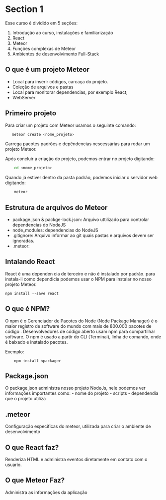 # Section 1

Esse curso é dividido em 5 seções:
1. Introdução ao curso, instalações e familiarização
2. React 
3. Meteor
4. Funções complexas de Meteor
5. Ambientes de desenvolvimento Full-Stack

## O que é um projeto Meteor

- Local para inserir códigos, carcaça do projeto.
- Coleção de arquivos e pastas
- Local para monitorar dependencias, por exemplo React;
- WebServer

## Primeiro projeto 

Para criar um projeto com Meteor usamos o seguinte comando:


 ```bash
    meteor create <nome_projeto>
 ```

Carrega pacotes padrões e depêndencias nescessárias para rodar um projeto Meteor.

Após concluir a criação do projeto, podemos entrar no projeto digitando:

```bash 
    cd <nome_projeto>
```

Quando já estiver dentro da pasta padrão, podemos iniciar o servidor web digitando:

```bash
    meteor
```

## Estrutura de arquivos do Meteor

- package.json & packge-lock.json: Arquivo uttilizado para controlar dependencias do NodeJS
- node_modules: dependencias do NodeJS
- .gitignore: Arquivo informar ao git quais pastas e arquivos devem ser ignoradas.
- .meteor: 

## Intalando React 
React é uma dependen
cia de terceiro e não é instalado por padrão. para instala-li como dependicia podemos usar o NPM para instalar no nosso projeto Meteor.

```cli
npm install --save react
```

## O que é NPM?

O npm é o Gerenciador de Pacotes do Node (Node Package Manager) é o maior registro de software do mundo com mais de 800.000 pacotes de código .
Desenvolvedores de código aberto usam npm para compartilhar software.
O npm é usado a partir do CLI (Terminal), linha de comando, onde é baixado e instalado pacotes.

Exemplo:

```cli
    npm install <package>
```

## Package.json
O package.json administra nosso projeto NodeJs, nele podemos ver informações importantes como:
    - nome do projeto
    - scripts
    - dependendia que o projeto utiliza 



## .meteor
Configuração especificas do meteor, utilizada para criar o ambiente de desenvolvimento

## O que React faz?
Renderiza HTML e administra eventos diretamente em contato com o usuario.

## O que Meteor Faz?
Administra as informações da aplicação

